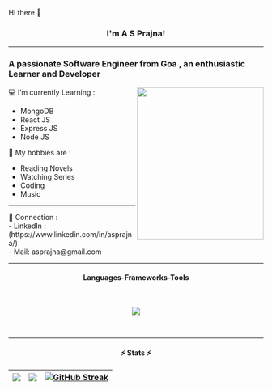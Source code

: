<p>Hi there 👋</p>
<h3  align="center" font="40px" color:"red">
	I'm A S Prajna!
</h3>

<hr>
<h3>A passionate Software Engineer from Goa , an enthusiastic Learner and Developer </h3>
<img align="right" width="250" height="300" src="A_S_Prajna_55154 (2).JPG">


💻 I’m currently Learning :
      <ul>
      	<li>MongoDB</li>
        <li>React JS</li>
	<li>Express JS</li>
 	<li>Node JS</li>
 </ul>
💫  My hobbies are :
	<ul>
      	<li>Reading Novels</li>
        <li>Watching Series</li>
	<li>Coding</li>
 	<li>Music</li>
 </ul>

<hr>
💬 Connection :<br>
- LinkedIn : (https://www.linkedin.com/in/asprajna/)
<br>
- Mail: asprajna@gmail.com


 </div>
 

 <hr/>
 
<h4 align="center"> Languages-Frameworks-Tools </h4>
<br/>
<p align="center">
    <img src="https://skillicons.dev/icons?i=html,css,javascript,mysql,php,bootstrap,git,c,python,java,androidstudio,mongo,docker,flask,django,nodejs,express,react"  />
</p>

<br/>
<hr/>

<h4 align="center">⚡ Stats ⚡</h4>


| <a href="https://github.com/ASPRAJNA/github-readme-stats"><img align="center" src="https://github-readme-stats.vercel.app/api?username=ASPRAJNA&theme=tokyonight&hide=contribs,issues&show_icons=true&hide_border=true&background=false" /></a> | <a href="https://github.com/ASPRAJNA/github-readme-stats"><img align="center" src="https://github-readme-stats.vercel.app/api/top-langs/?username=ASPRAJNA&theme=tokyonight&layout=compact&hide_border=true" /></a> |  [![GitHub Streak](https://streak-stats.demolab.com/?user=ASPRAJNA&theme=tokyonight&hide&hide=contribs,issues&show_icons=true&hide_border=true)](https://git.io/streak-stats) |
| ------------- | ------------- |------------- |

